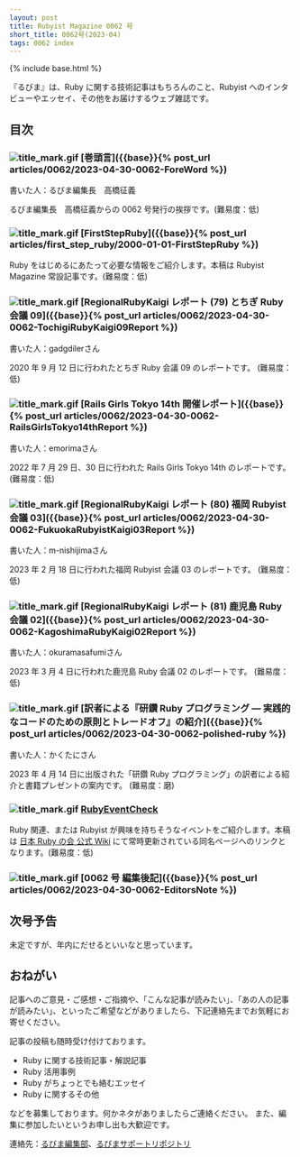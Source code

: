 ```yaml
---
layout: post
title: Rubyist Magazine 0062 号
short_title: 0062号(2023-04)
tags: 0062 index
---
```

{% include base.html %}

『るびま』は、Ruby に関する技術記事はもちろんのこと、Rubyist へのインタビューやエッセイ、その他をお届けするウェブ雑誌です。

## 目次

### ![title_mark.gif]({{base}}{{site.baseurl}}/images/title_mark.gif) [巻頭言]({{base}}{% post_url articles/0062/2023-04-30-0062-ForeWord %})

書いた人：るびま編集長　高橋征義

るびま編集長　高橋征義からの 0062 号発行の挨拶です。(難易度：低)

### ![title_mark.gif]({{base}}{{site.baseurl}}/images/title_mark.gif) [FirstStepRuby]({{base}}{% post_url articles/first_step_ruby/2000-01-01-FirstStepRuby %})

Ruby をはじめるにあたって必要な情報をご紹介します。本稿は Rubyist Magazine 常設記事です。(難易度：低)

### ![title_mark.gif]({{base}}{{site.baseurl}}/images/title_mark.gif) [RegionalRubyKaigi レポート (79) とちぎ Ruby 会議 09]({{base}}{% post_url articles/0062/2023-04-30-0062-TochigiRubyKaigi09Report %})

書いた人：gadgdilerさん

2020 年 9 月 12 日に行われたとちぎ Ruby 会議 09 のレポートです。  (難易度：低)

### ![title_mark.gif]({{base}}{{site.baseurl}}/images/title_mark.gif) [Rails Girls Tokyo 14th 開催レポート]({{base}}{% post_url articles/0062/2023-04-30-0062-RailsGirlsTokyo14thReport %})

書いた人：emorimaさん

2022 年 7 月 29 日、30 日に行われた Rails Girls Tokyo 14th のレポートです。  (難易度：低)
### ![title_mark.gif]({{base}}{{site.baseurl}}/images/title_mark.gif) [RegionalRubyKaigi レポート (80) 福岡 Rubyist 会議 03]({{base}}{% post_url articles/0062/2023-04-30-0062-FukuokaRubyistKaigi03Report %})

書いた人：m-nishijimaさん

2023 年 2 月 18 日に行われた福岡 Rubyist 会議 03 のレポートです。  (難易度：低)


### ![title_mark.gif]({{base}}{{site.baseurl}}/images/title_mark.gif) [RegionalRubyKaigi レポート (81) 鹿児島 Ruby 会議 02]({{base}}{% post_url articles/0062/2023-04-30-0062-KagoshimaRubyKaigi02Report %})

書いた人：okuramasafumiさん

2023 年 3 月 4 日に行われた鹿児島 Ruby 会議 02 のレポートです。  (難易度：低)


### ![title_mark.gif]({{base}}{{site.baseurl}}/images/title_mark.gif) [訳者による『研鑽 Ruby プログラミング ― 実践的なコードのための原則とトレードオフ』の紹介]({{base}}{% post_url articles/0062/2023-04-30-0062-polished-ruby %})

書いた人：かくたにさん

2023 年 4 月 14 日に出版された「研鑽 Ruby プログラミング」の訳者による紹介と書籍プレゼントの案内です。 (難易度：磨)


### ![title_mark.gif]({{base}}{{site.baseurl}}/images/title_mark.gif) [RubyEventCheck](https://scrapbox.io/ruby-no-kai/RubyEventCheck)

Ruby 関連、または Rubyist が興味を持ちそうなイベントをご紹介します。本稿は [日本 Ruby の会 公式 Wiki](https://scrapbox.io/ruby-no-kai) にて常時更新されている同名ページへのリンクとなります。(難易度：低)

### ![title_mark.gif]({{base}}{{site.baseurl}}/images/title_mark.gif) [0062 号 編集後記]({{base}}{% post_url articles/0062/2023-04-30-0062-EditorsNote %})

## 次号予告

未定ですが、年内にだせるといいなと思っています。

## おねがい

記事へのご意見・ご感想・ご指摘や、「こんな記事が読みたい」、「あの人の記事が読みたい」、といったご希望などがありましたら、下記連絡先までお気軽にお寄せください。

記事の投稿も随時受け付けております。

* Ruby に関する技術記事・解説記事
* Ruby 活用事例
* Ruby がちょっとでも絡むエッセイ
* Ruby に関するその他

などを募集しております。何かネタがありましたらご連絡ください。
また、編集に参加したいというお申し出も大歓迎です。

連絡先：[るびま編集部](mailto:magazine@ruby-no-kai.org)、[るびまサポートリポジトリ](https://github.com/rubima/magazine.rubyist.net)
